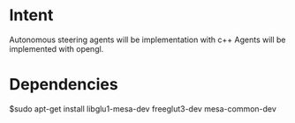 # Intent
Autonomous steering agents will be implementation with c++
Agents will be implemented with opengl.

# Dependencies
$sudo apt-get install libglu1-mesa-dev freeglut3-dev mesa-common-dev
